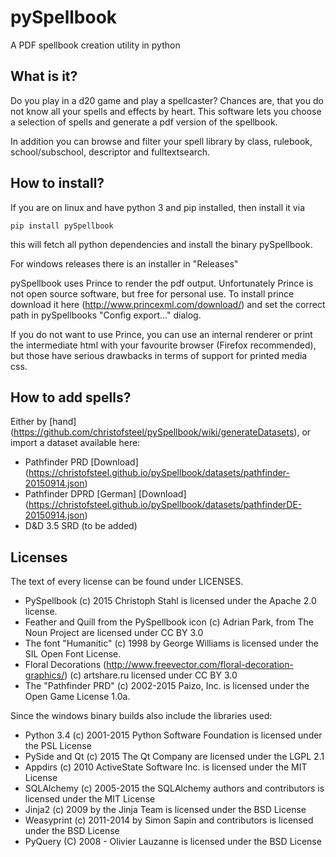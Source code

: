 # pySpellbook
A PDF spellbook creation utility in python

## What is it?
Do you play in a d20 game and play a spellcaster? Chances are, that you 
do not know all your spells and effects by heart. This software lets you 
choose a selection of spells and generate a pdf version of the spellbook.

In addition you can browse and filter your spell library by class, rulebook,
school/subschool, descriptor and fulltextsearch.

## How to install?
If you are on linux and have python 3 and pip installed, then install it
via

	pip install pySpellbook

this will fetch all python dependencies and install the binary pySpellbook.

For windows releases there is an installer in "Releases"

pySpellbook uses Prince to render the pdf output. Unfortunately Prince  is
not open source software, but free for personal use. To install prince 
download it here (http://www.princexml.com/download/) and set the correct 
path in pySpellbooks "Config export..." dialog.

If you do not want to use Prince, you can use an internal renderer or 
print the intermediate html with your favourite browser (Firefox recommended),
but those have serious drawbacks in terms of support for printed media css.

## How to add spells?
Either by [hand] (https://github.com/christofsteel/pySpellbook/wiki/generateDatasets), or import a dataset available here:

* Pathfinder PRD [Download] (https://christofsteel.github.io/pySpellbook/datasets/pathfinder-20150914.json)
* Pathfinder DPRD \[German\] [Download] (https://christofsteel.github.io/pySpellbook/datasets/pathfinderDE-20150914.json)
* D&D 3.5 SRD (to be added)

## Licenses
The text of every license can be found under LICENSES.
 * PySpellbook (c) 2015 Christoph Stahl is licensed under the Apache 2.0 license.
 * Feather and Quill from the PySpellbook icon (c) Adrian Park, from The Noun Project are licensed under CC BY 3.0 
 * The font "Humanitic" (c) 1998 by George Williams is licensed under the SIL Open Font License.
 * Floral Decorations (http://www.freevector.com/floral-decoration-graphics/) (c) artshare.ru licensed under CC BY 3.0
 * The "Pathfinder PRD" (c) 2002-2015 Paizo, Inc. is licensed under the Open Game License 1.0a.

Since the windows binary builds also include the libraries used:
 * Python 3.4 (c) 2001-2015 Python Software Foundation is licensed under the PSL License
 * PySide and Qt (c) 2015 The Qt Company are licensed under the LGPL 2.1
 * Appdirs (c) 2010 ActiveState Software Inc. is licensed under the MIT License
 * SQLAlchemy (c) 2005-2015 the SQLAlchemy authors and contributors is licensed under the MIT License
 * Jinja2 (c) 2009 by the Jinja Team is licensed under the BSD License
 * Weasyprint (c) 2011-2014 by Simon Sapin and contributors is licensed under the BSD License
 * PyQuery (C) 2008 - Olivier Lauzanne is licensed under the BSD License

